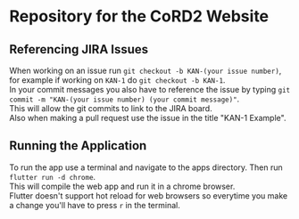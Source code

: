 # Repository for the CoRD2 Website

## Referencing JIRA Issues
When working on an issue run `git checkout -b KAN-(your issue number)`, for example if working on `KAN-1` do `git checkout -b KAN-1`.  
In your commit messages you also have to reference the issue by typing `git commit -m "KAN-(your issue number) (your commit message)"`.  
This will allow the git commits to link to the JIRA board.  
Also when making a pull request use the issue in the title "KAN-1 Example". 

## Running the Application
To run the app use a terminal and navigate to the apps directory.  Then run `flutter run -d chrome`.  
This will compile the web app and run it in a chrome browser.  
Flutter doesn't support hot reload for web browsers so everytime you make a change you'll have to press `r` in the terminal.